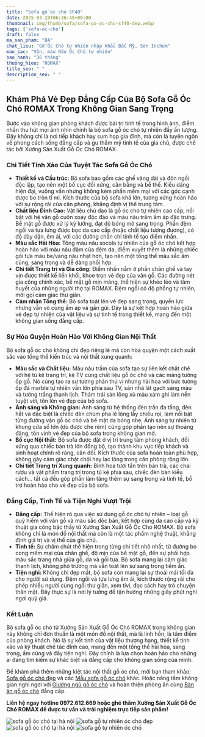 ```yaml
---
title: "Sofa gỗ óc chó SF40"
date: 2025-03-28T06:36:45+00:00
thumbnail: img/thumb/sofa/sofa-go-oc-cho-sf40-dep.webp
tags: ['sofa-oc-cho']
draft: false
ma_san_pham: "BA"
chat_lieu: "Gỗ Óc Chó tự nhiên nhập khẩu Bắc Mỹ, Sơn Inchem"
mau_sac: "Vân, màu Nâu Óc Chó tự nhiên"
bao_hanh: "36 tháng"
thuong_hieu: "ROMAX"
title_seo: " "
description_seo: " "
---
```

## Khám Phá Vẻ Đẹp Đẳng Cấp Của Bộ Sofa Gỗ Óc Chó ROMAX Trong Không Gian Sang Trọng

Bước vào không gian phòng khách được bài trí tinh tế trong hình ảnh, điểm nhấn thu hút mọi ánh nhìn chính là bộ sofa gỗ óc chó tự nhiên đầy ấn tượng. Đây không chỉ là nơi tiếp khách hay sum họp gia đình, mà còn là tuyên ngôn về phong cách sống đẳng cấp và gu thẩm mỹ tinh tế của gia chủ, được chế tác bởi Xưởng Sản Xuất Gỗ Óc Chó ROMAX.

### Chi Tiết Tinh Xảo Của Tuyệt Tác Sofa Gỗ Óc Chó

* **Thiết kế và Cấu trúc:** Bộ sofa bao gồm các ghế văng dài và đôn ngồi độc lập, tạo nên một bố cục đối xứng, cân bằng và bề thế. Kiểu dáng hiện đại, vuông vắn nhưng không kém phần mềm mại với các góc cạnh được bo tròn tỉ mỉ. Kích thước của bộ sofa khá lớn, tương xứng hoàn hảo với sự rộng rãi của căn phòng, khẳng định vị thế trung tâm.
* **Chất liệu Đỉnh Cao:** Vật liệu chủ đạo là gỗ óc chó tự nhiên cao cấp, nổi bật với hệ vân gỗ cuộn xoáy độc đáo và màu nâu trầm ấm áp đặc trưng. Bề mặt gỗ được xử lý kỹ lưỡng, đạt độ bóng mờ sang trọng. Phần đệm ngồi và tựa lưng được bọc da cao cấp (hoặc chất liệu tương đương), có độ dày dặn, êm ái, với các đường chần chỉ tinh tế tạo điểm nhấn.
* **Màu sắc Hài Hòa:** Tông màu nâu socola tự nhiên của gỗ óc chó kết hợp hoàn hảo với màu nâu đậm của đệm da, điểm xuyết thêm là những chiếc gối tựa màu be/vàng nâu nhạt hơn, tạo nên một tổng thể màu sắc ấm cúng, sang trọng và dễ dàng phối hợp.
* **Chi tiết Trang trí và Gia công:** Điểm nhấn nằm ở phần chân ghế và tay vịn được thiết kế liền khối, khoe trọn vẻ đẹp của vân gỗ. Các đường nét gia công chính xác, bề mặt gỗ mịn màng, thể hiện sự khéo léo và tâm huyết của những người thợ tại ROMAX. Đệm ngồi có độ phồng tự nhiên, mời gọi cảm giác thư giãn.
* **Cảm nhận Tổng thể:** Bộ sofa toát lên vẻ đẹp sang trọng, quyền lực nhưng vẫn vô cùng ấm áp và gần gũi. Đây là sự kết hợp hoàn hảo giữa vẻ đẹp tự nhiên của vật liệu và sự tinh tế trong thiết kế, mang đến một không gian sống đẳng cấp.

### Sự Hòa Quyện Hoàn Hảo Với Không Gian Nội Thất

Bộ sofa gỗ óc chó không chỉ đẹp riêng lẻ mà còn hòa quyện một cách xuất sắc vào tổng thể kiến trúc và nội thất xung quanh:

* **Màu sắc và Chất liệu:** Màu nâu trầm của sofa tạo sự liên kết chặt chẽ với hệ tủ kệ trang trí, kệ TV cùng chất liệu gỗ óc chó và các mảng tường ốp gỗ. Nó cũng tạo ra sự tương phản thú vị nhưng hài hòa với bức tường ốp đá marble tự nhiên vân lớn phía sau TV, sàn nhà lát gạch sáng màu và tường trắng thanh lịch. Thảm trải sàn lông xù màu xám ghi làm nền tuyệt vời, tôn lên vẻ đẹp của bộ sofa.
* **Ánh sáng và Không gian:** Ánh sáng từ hệ thống đèn trần đa tầng, đèn hắt và đặc biệt là chiếc đèn chùm pha lê lộng lẫy chiếu rọi, làm nổi bật từng đường vân gỗ óc chó và bề mặt da bóng nhẹ. Ánh sáng tự nhiên từ khung cửa sổ lớn (dù được che rèm) cũng góp phần tạo nên sự thoáng đãng, tôn vinh vẻ đẹp của bộ sofa trong không gian mở.
* **Bố cục Nội thất:** Bộ sofa được đặt ở vị trí trung tâm phòng khách, đối xứng qua chiếc bàn trà lớn đồng bộ, tạo thành khu vực tiếp khách và sinh hoạt chính rõ ràng, cân đối. Kích thước của sofa hoàn toàn phù hợp, không gây cảm giác chật chội hay lạc lõng trong căn phòng rộng lớn.
* **Chi tiết Trang trí Xung quanh:** Bình hoa tươi tắn trên bàn trà, các chai rượu và vật phẩm trang trí trong tủ kệ phía sau, chiếc đèn bàn kiểu cách... tất cả đều góp phần làm tăng thêm sự sang trọng và tinh tế, bổ trợ hoàn hảo cho vẻ đẹp của bộ sofa.

### Đẳng Cấp, Tinh Tế và Tiện Nghi Vượt Trội

* **Đẳng cấp:** Thể hiện rõ qua việc sử dụng gỗ óc chó tự nhiên – loại gỗ quý hiếm với vân gỗ và màu sắc độc bản, kết hợp cùng da cao cấp và kỹ thuật gia công bậc thầy từ Xưởng Sản Xuất Gỗ Óc Chó ROMAX. Bộ sofa không chỉ là món đồ nội thất mà còn là một tác phẩm nghệ thuật, khẳng định giá trị và vị thế của gia chủ.
* **Tinh tế:** Sự chăm chút thể hiện trong từng chi tiết nhỏ nhất, từ đường bo cong mềm mại của chân ghế, độ mịn của bề mặt gỗ, đến sự phối hợp màu sắc trang nhã giữa gỗ, da và gối tựa. Bộ sofa mang lại cảm giác thanh lịch, không phô trương mà vẫn toát lên sự sang trọng tiềm ẩn.
* **Tiện nghi:** Không chỉ đẹp mắt, bộ sofa còn mang lại sự thoải mái tối đa cho người sử dụng. Đệm ngồi và tựa lưng êm ái, kích thước rộng rãi cho phép nhiều người cùng ngồi thư giãn, xem tivi, đọc sách hay trò chuyện thân mật. Đây thực sự là nơi lý tưởng để tận hưởng những giây phút nghỉ ngơi quý giá.

### Kết Luận

Bộ sofa gỗ óc chó từ Xưởng Sản Xuất Gỗ Óc Chó ROMAX trong không gian này không chỉ đơn thuần là một món đồ nội thất, mà là linh hồn, là tâm điểm của phòng khách. Nó là sự kết tinh của vật liệu thượng hạng, thiết kế tinh xảo và kỹ thuật chế tác đỉnh cao, mang đến một tổng thể hài hòa, sang trọng, ấm cúng và đầy tiện nghi. Đây chính là lựa chọn hoàn hảo cho những ai đang tìm kiếm sự khác biệt và đẳng cấp cho không gian sống của mình.

Để khám phá thêm những kiệt tác nội thất gỗ óc chó, mời bạn tham khảo: [Sofa gỗ óc chó đẹp](https://romax.vn/danh-muc/phong-khach/sofa-go-oc-cho/) và các [Mẫu sofa gỗ óc chó](https://romax.vn/danh-muc/phong-khach/sofa-go-oc-cho/) khác. Hoặc nâng tầm không gian nghỉ ngơi với [Giường ngủ gỗ óc chó](https://romax.vn/danh-muc/phong-ngu/giuong-go-oc-cho/) và hoàn thiện phòng ăn cùng [Bàn ăn gỗ óc chó](https://romax.vn/danh-muc/phong-bep/ban-an-go-oc-cho/) đẳng cấp.

**Liên hệ ngay hotline 0972.612.669 hoặc ghé thăm Xưởng Sản Xuất Gỗ Óc Chó ROMAX để được tư vấn và trải nghiệm trực tiếp sản phẩm!**

![sofa gỗ óc chó tại hà nội](/img/sofa/sf40/sofa-go-oc-cho-sf40-1.webp)
![sofa gỗ tự nhiên óc chó đẹp](/img/sofa/sf40/sofa-go-oc-cho-sf40-2.webp)
![sofa gỗ óc chó tại hà nội](/img/sofa/sf40/sofa-go-oc-cho-sf40-3.webp)
![sofa gỗ tự nhiên óc chó](/img/sofa/sf40/sofa-go-oc-cho-sf40-4.webp)